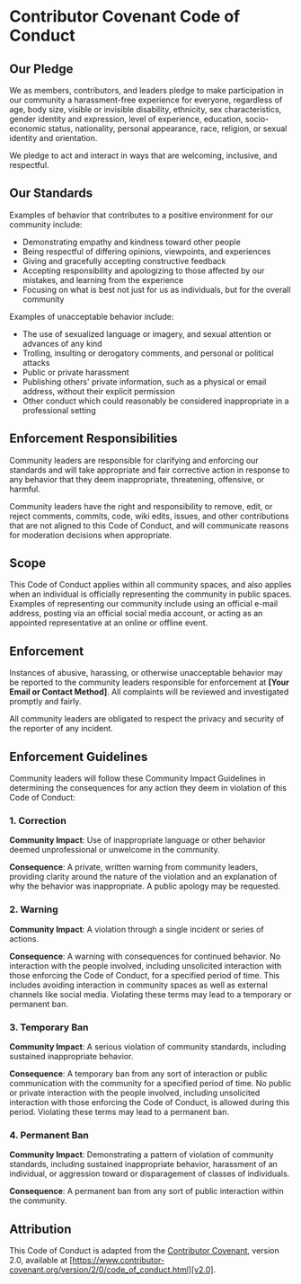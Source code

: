 # Contributor Covenant Code of Conduct

## Our Pledge

We as members, contributors, and leaders pledge to make participation in our
community a harassment-free experience for everyone, regardless of age, body
size, visible or invisible disability, ethnicity, sex characteristics, gender
identity and expression, level of experience, education, socio-economic status,
nationality, personal appearance, race, religion, or sexual identity
and orientation.

We pledge to act and interact in ways that are welcoming, inclusive, and
respectful.

## Our Standards

Examples of behavior that contributes to a positive environment for our
community include:

*   Demonstrating empathy and kindness toward other people
*   Being respectful of differing opinions, viewpoints, and experiences
*   Giving and gracefully accepting constructive feedback
*   Accepting responsibility and apologizing to those affected by our mistakes,
    and learning from the experience
*   Focusing on what is best not just for us as individuals, but for the
    overall community

Examples of unacceptable behavior include:

*   The use of sexualized language or imagery, and sexual attention or
    advances of any kind
*   Trolling, insulting or derogatory comments, and personal or political attacks
*   Public or private harassment
*   Publishing others' private information, such as a physical or email
    address, without their explicit permission
*   Other conduct which could reasonably be considered inappropriate in a
    professional setting

## Enforcement Responsibilities

Community leaders are responsible for clarifying and enforcing our standards and
will take appropriate and fair corrective action in response to any behavior
that they deem inappropriate, threatening, offensive, or harmful.

Community leaders have the right and responsibility to remove, edit, or reject
comments, commits, code, wiki edits, issues, and other contributions that are
not aligned to this Code of Conduct, and will communicate reasons for moderation
decisions when appropriate.

## Scope

This Code of Conduct applies within all community spaces, and also applies when
an individual is officially representing the community in public spaces.
Examples of representing our community include using an official e-mail address,
posting via an official social media account, or acting as an appointed
representative at an online or offline event.

## Enforcement

Instances of abusive, harassing, or otherwise unacceptable behavior may be
reported to the community leaders responsible for enforcement at
**[Your Email or Contact Method]**.
All complaints will be reviewed and investigated promptly and fairly.

All community leaders are obligated to respect the privacy and security of the
reporter of any incident.

## Enforcement Guidelines

Community leaders will follow these Community Impact Guidelines in determining
the consequences for any action they deem in violation of this Code of Conduct:

### 1. Correction

**Community Impact**: Use of inappropriate language or other behavior deemed
unprofessional or unwelcome in the community.

**Consequence**: A private, written warning from community leaders, providing
clarity around the nature of the violation and an explanation of why the
behavior was inappropriate. A public apology may be requested.

### 2. Warning

**Community Impact**: A violation through a single incident or series
of actions.

**Consequence**: A warning with consequences for continued behavior. No
interaction with the people involved, including unsolicited interaction with
those enforcing the Code of Conduct, for a specified period of time. This
includes avoiding interaction in community spaces as well as external channels
like social media. Violating these terms may lead to a temporary or
permanent ban.

### 3. Temporary Ban

**Community Impact**: A serious violation of community standards, including
sustained inappropriate behavior.

**Consequence**: A temporary ban from any sort of interaction or public
communication with the community for a specified period of time. No public or
private interaction with the people involved, including unsolicited interaction
with those enforcing the Code of Conduct, is allowed during this period.
Violating these terms may lead to a permanent ban.

### 4. Permanent Ban

**Community Impact**: Demonstrating a pattern of violation of community
standards, including sustained inappropriate behavior, harassment of an
individual, or aggression toward or disparagement of classes of individuals.

**Consequence**: A permanent ban from any sort of public interaction within
the community.

## Attribution

This Code of Conduct is adapted from the [Contributor Covenant][homepage],
version 2.0, available at
[https://www.contributor-covenant.org/version/2/0/code_of_conduct.html][v2.0].

[homepage]: https://www.contributor-covenant.org
[v2.0]: https://www.contributor-covenant.org/version/2/0/code_of_conduct.html
